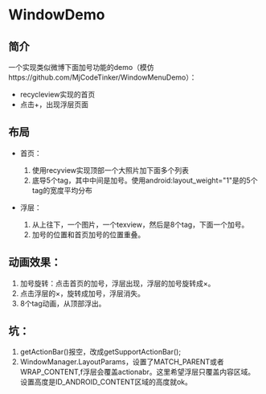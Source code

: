 # WindowDemo
## 简介
一个实现类似微博下面加号功能的demo（模仿https://github.com/MjCodeTinker/WindowMenuDemo）：

- recycleview实现的首页
- 点击+，出现浮层页面

## 布局

-  首页：
    1. 使用recyview实现顶部一个大照片加下面多个列表
    2. 底导5个tag，其中中间是加号。使用android:layout_weight="1"是的5个tag的宽度平均分布

- 浮层：
   1. 从上往下，一个图片，一个texview，然后是8个tag，下面一个加号。
   2. 加号的位置和首页加号的位置重叠。

## 动画效果：
  1. 加号旋转：点击首页的加号，浮层出现，浮层的加号旋转成×。
  2. 点击浮层的×，旋转成加号，浮层消失。
  3. 8个tag动画，从顶部浮出。

## 坑：
  1. getActionBar()报空，改成getSupportActionBar();
  2. WindowManager.LayoutParams，设置了MATCH_PARENT或者WRAP_CONTENT,f浮层会覆盖actionabr。这里希望浮层只覆盖内容区域。设置高度是ID_ANDROID_CONTENT区域的高度就ok。
    
